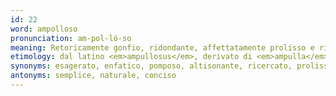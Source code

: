 ```yaml
---
id: 22
word: ampolloso
pronunciation: am-pol-ló-so
meaning: Retoricamente gonfio, ridondante, affettatamente prolisso e ricercato; di persona, vanaglorioso, saccente, che ama vantarsi di sé
etimology: dal latino <em>ampullosus</em>, derivato di <em>ampulla</em> ("ampolla"), per la gonfiezza e la vacuità
synonyms: esagerato, enfatico, pomposo, altisonante, ricercato, prolisso, ridondante
antonyms: semplice, naturale, conciso
---
```

